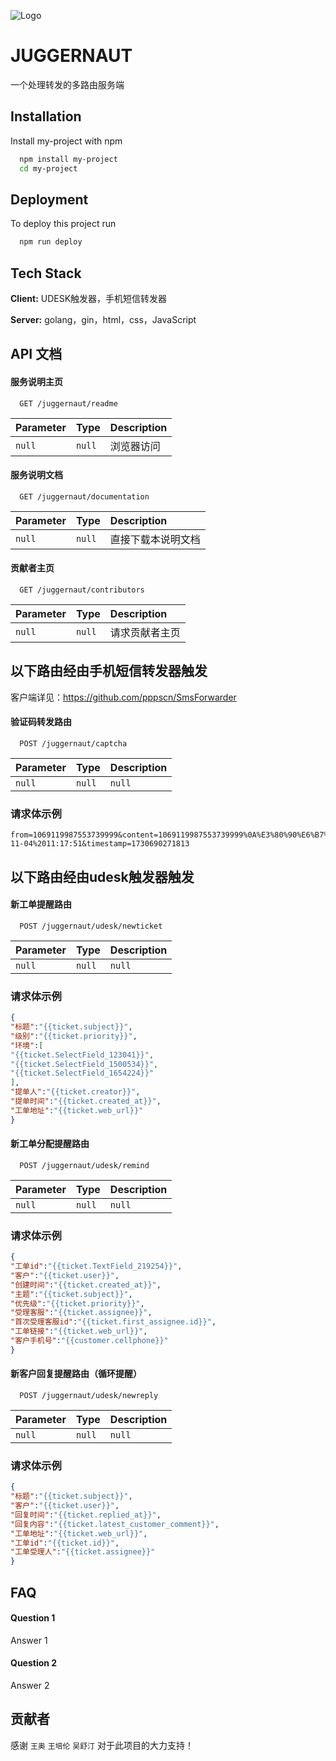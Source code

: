 
![Logo](https://dev-to-uploads.s3.amazonaws.com/uploads/articles/th5xamgrr6se0x5ro4g6.png)


# JUGGERNAUT

一个处理转发的多路由服务端


## Installation

Install my-project with npm

```bash
  npm install my-project
  cd my-project
```
    
## Deployment

To deploy this project run

```bash
  npm run deploy
```


## Tech Stack

**Client:** UDESK触发器，手机短信转发器

**Server:** golang，gin，html，css，JavaScript


## API 文档

#### 服务说明主页

```http
  GET /juggernaut/readme
```

| Parameter | Type     | Description                |
| :-------- | :------- | :------------------------- |
| `null`    | `null`   | 浏览器访问 |

#### 服务说明文档

```http
  GET /juggernaut/documentation
```

| Parameter | Type     | Description                       |
| :-------- | :------- | :-------------------------------- |
| `null`      | `null` | 直接下载本说明文档 |

#### 贡献者主页

```http
  GET /juggernaut/contributors
```

| Parameter | Type     | Description                       |
| :-------- | :------- | :-------------------------------- |
| `null`      | `null` | 请求贡献者主页 |

## 以下路由经由手机短信转发器触发
客户端详见：https://github.com/pppscn/SmsForwarder

#### 验证码转发路由
```http
  POST /juggernaut/captcha
```

| Parameter | Type     | Description                       |
| :-------- | :------- | :-------------------------------- |
| `null`      | `null` | `null` |

### 请求体示例

```string
from=1069119987553739999&content=1069119987553739999%0A%E3%80%90%E6%B7%B1%E5%9C%B3%E6%94%BF%E5%8A%A1%E7%9F%AD%E4%BF%A1%E5%B9%B3%E5%8F%B0%E3%80%91%E6%82%A8%E7%9A%84%E5%8F%A3%E4%BB%A4:%20073184%20%5B%E6%98%8E%E5%BE%A1%E8%BF%90%E7%BB%B4%E5%AE%A1%E8%AE%A1%E4%B8%8E%E9%A3%8E%E9%99%A9%E6%8E%A7%E5%88%B6%E7%B3%BB%E7%BB%9F%5D%0ASIM1_%0ASubId%EF%BC%9A1%0A2024-11-04%2011:17:51&timestamp=1730690271813
```

## 以下路由经由udesk触发器触发


#### 新工单提醒路由
```http
  POST /juggernaut/udesk/newticket
```

| Parameter | Type     | Description                       |
| :-------- | :------- | :-------------------------------- |
| `null`      | `null` | `null` |

### 请求体示例

```json
{
"标题":"{{ticket.subject}}",
"级别":"{{ticket.priority}}",
"环境":[
"{{ticket.SelectField_123041}}",
"{{ticket.SelectField_1500534}}",
"{{ticket.SelectField_1654224}}"
],
"提单人":"{{ticket.creator}}",
"提单时间":"{{ticket.created_at}}",
"工单地址":"{{ticket.web_url}}"
}
```


#### 新工单分配提醒路由
```http
  POST /juggernaut/udesk/remind
```

| Parameter | Type     | Description                       |
| :-------- | :------- | :-------------------------------- |
| `null`      | `null` | `null` |

### 请求体示例

```json
{
"工单id":"{{ticket.TextField_219254}}",
"客户":"{{ticket.user}}",
"创建时间":"{{ticket.created_at}}",
"主题":"{{ticket.subject}}",
"优先级":"{{ticket.priority}}",
"受理客服":"{{ticket.assignee}}",
"首次受理客服id":"{{ticket.first_assignee.id}}",
"工单链接":"{{ticket.web_url}}",
"客户手机号":"{{customer.cellphone}}"
}
```

#### 新客户回复提醒路由（循环提醒）
```http
  POST /juggernaut/udesk/newreply
```

| Parameter | Type     | Description                       |
| :-------- | :------- | :-------------------------------- |
| `null`      | `null` | `null` |

### 请求体示例

```json
{
"标题":"{{ticket.subject}}",
"客户":"{{ticket.user}}",
"回复时间":"{{ticket.replied_at}}",
"回复内容":"{{ticket.latest_customer_comment}}",
"工单地址":"{{ticket.web_url}}",
"工单id":"{{ticket.id}}",
"工单受理人":"{{ticket.assignee}}"
}
```

## FAQ

#### Question 1

Answer 1

#### Question 2

Answer 2


## 贡献者  
感谢 `王奥` `王培伦` `吴舒汀` 对于此项目的大力支持！

